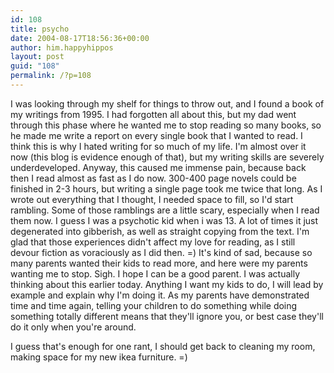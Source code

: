 ```yaml
---
id: 108
title: psycho
date: 2004-08-17T18:56:36+00:00
author: him.happyhippos
layout: post
guid: "108"
permalink: /?p=108
---
```

I was looking through my shelf for things to throw out, and I found a book of my writings from 1995. I had forgotten all about this, but my dad went through this phase where he wanted me to stop reading so many books, so he made me write a report on every single book that I wanted to read. I think this is why I hated writing for so much of my life. I'm almost over it now (this blog is evidence enough of that), but my writing skills are severely underdeveloped. Anyway, this caused me immense pain, because back then I read almost as fast as I do now. 300-400 page novels could be finished in 2-3 hours, but writing a single page took me twice that long. As I wrote out everything that I thought, I needed space to fill, so I'd start rambling. Some of those ramblings are a little scary, especially when I read them now. I guess I was a psychotic kid when i was 13. A lot of times it just degenerated into gibberish, as well as straight copying from the text. I'm glad that those experiences didn't affect my love for reading, as I still devour fiction as voraciously as I did then. =) It's kind of sad, because so many parents wanted their kids to read more, and here were my parents wanting me to stop. Sigh. I hope I can be a good parent. I was actually thinking about this earlier today. Anything I want my kids to do, I will lead by example and explain why I'm doing it. As my parents have demonstrated time and time again, telling your children to do something while doing something totally different means that they'll ignore you, or best case they'll do it only when you're around. 

I guess that's enough for one rant, I should get back to cleaning my room, making space for my new ikea furniture. =)